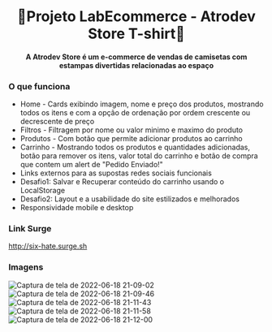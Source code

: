 <h1 align="center">🛒Projeto LabEcommerce - Atrodev Store T-shirt🚀</h1>


<h4 align="center">A Atrodev Store é um e-commerce de vendas de camisetas com estampas divertidas relacionadas ao espaço</h4>

### O que funciona
- Home - Cards exibindo imagem, nome e preço dos produtos, mostrando todos os itens e com a opção de ordenação por ordem crescente ou decrescente de preço
- Filtros - Filtragem por nome ou valor minimo e maximo do produto
- Produtos - Com botão que permite adicionar produtos ao carrinho
- Carrinho - Mostrando todos os produtos e quantidades adicionadas, botão para remover os itens, valor total do carrinho e botão de compra que contem um alert de "Pedido Enviado!"
- Links externos para as supostas redes sociais funcionais
- Desafio1: Salvar e Recuperar conteúdo do carrinho usando o LocalStorage
- Desafio2: Layout e a usabilidade do site estilizados e melhorados
- Responsividade mobile e desktop

### Link Surge 
http://six-hate.surge.sh

### Imagens

![Captura de tela de 2022-06-18 21-09-02](https://user-images.githubusercontent.com/104766367/174460834-9f867516-58f9-4981-afa3-86e0c0177d02.png)
![Captura de tela de 2022-06-18 21-09-46](https://user-images.githubusercontent.com/104766367/174460835-8847e83f-fd05-4149-8824-771f0b9db2ad.png)
![Captura de tela de 2022-06-18 21-11-43](https://user-images.githubusercontent.com/104766367/174460836-66fc0ed6-e85d-432e-818f-8e9ec41e667f.png)
![Captura de tela de 2022-06-18 21-11-58](https://user-images.githubusercontent.com/104766367/174460837-d4d10be6-c860-4941-a9c4-4872a15eb49c.png)
![Captura de tela de 2022-06-18 21-12-00](https://user-images.githubusercontent.com/104766367/174460839-7c5e6b85-151b-427f-a7dd-ed01dc968978.png)
